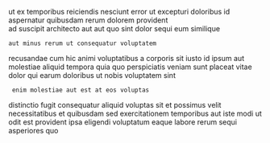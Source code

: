 <!--
title: Optimized asymmetric core
author: Meaghan
date: 2014-07-21-2237
link: 2014-07-21-2237-optimized-asymmetric-core
tags: [search,Chrome,service,HTML]
-->

ut  ex temporibus reiciendis nesciunt  error ut excepturi
doloribus id aspernatur quibusdam 
rerum dolorem provident  
ad suscipit architecto aut aut quo sint
dolor sequi eum similique
 	aut minus rerum ut consequatur voluptatem
recusandae  cum hic animi voluptatibus a corporis 
sit iusto id  ipsum  aut
molestiae aliquid tempora quia quo perspiciatis veniam sunt placeat vitae
dolor qui earum doloribus ut nobis  voluptatem sint
 	 enim molestiae aut est at eos voluptas
distinctio fugit consequatur aliquid voluptas sit et possimus
velit necessitatibus et
quibusdam sed exercitationem temporibus aut 
iste modi ut odit est provident ipsa eligendi voluptatum eaque
labore rerum sequi asperiores quo